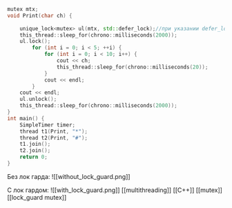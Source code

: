 
```c++
mutex mtx;
void Print(char ch) {
	
	unique_lock<mutex> ul(mtx, std::defer_lock);//при указании defer_lock не будет вызван lock у мьютекса
	this_thread::sleep_for(chrono::milliseconds(2000));
	ul.lock();
		for (int i = 0; i < 5; ++i) {
			for (int i = 0; i < 10; i++) {
				cout << ch;
				this_thread::sleep_for(chrono::milliseconds(20));
			}
			cout << endl;
		}
	cout << endl;
	ul.unlock();
	this_thread::sleep_for(chrono::milliseconds(2000));
}
int main() {
	SimpleTimer timer;
	thread t1(Print, "*");
	thread t2(Print, "#");
	t1.join();
	t2.join();
	return 0;
}
```
Без лок гарда:
![[without_lock_guard.png]]

С лок гардом:
![[with_lock_guard.png]]
[[multithreading]] [[C++]] [[mutex]] [[lock_guard mutex]] 














